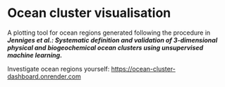 # Ocean cluster visualisation

A plotting tool for ocean regions generated following the procedure in 
***Jenniges et al.: Systematic definition and validation of 3-dimensional physical and biogeochemical ocean clusters using unsupervised machine learning.*** 

Investigate ocean regions yourself: https://ocean-cluster-dashboard.onrender.com
